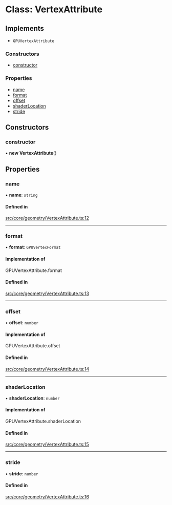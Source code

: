# Class: VertexAttribute

## Implements

- `GPUVertexAttribute`

### Constructors

- [constructor](VertexAttribute.md#constructor)

### Properties

- [name](VertexAttribute.md#name)
- [format](VertexAttribute.md#format)
- [offset](VertexAttribute.md#offset)
- [shaderLocation](VertexAttribute.md#shaderlocation)
- [stride](VertexAttribute.md#stride)

## Constructors

### constructor

• **new VertexAttribute**()

## Properties

### name

• **name**: `string`

#### Defined in

[src/core/geometry/VertexAttribute.ts:12](https://github.com/Orillusion/orillusion/blob/main/src/core/geometry/VertexAttribute.ts#L12)

___

### format

• **format**: `GPUVertexFormat`

#### Implementation of

GPUVertexAttribute.format

#### Defined in

[src/core/geometry/VertexAttribute.ts:13](https://github.com/Orillusion/orillusion/blob/main/src/core/geometry/VertexAttribute.ts#L13)

___

### offset

• **offset**: `number`

#### Implementation of

GPUVertexAttribute.offset

#### Defined in

[src/core/geometry/VertexAttribute.ts:14](https://github.com/Orillusion/orillusion/blob/main/src/core/geometry/VertexAttribute.ts#L14)

___

### shaderLocation

• **shaderLocation**: `number`

#### Implementation of

GPUVertexAttribute.shaderLocation

#### Defined in

[src/core/geometry/VertexAttribute.ts:15](https://github.com/Orillusion/orillusion/blob/main/src/core/geometry/VertexAttribute.ts#L15)

___

### stride

• **stride**: `number`

#### Defined in

[src/core/geometry/VertexAttribute.ts:16](https://github.com/Orillusion/orillusion/blob/main/src/core/geometry/VertexAttribute.ts#L16)
